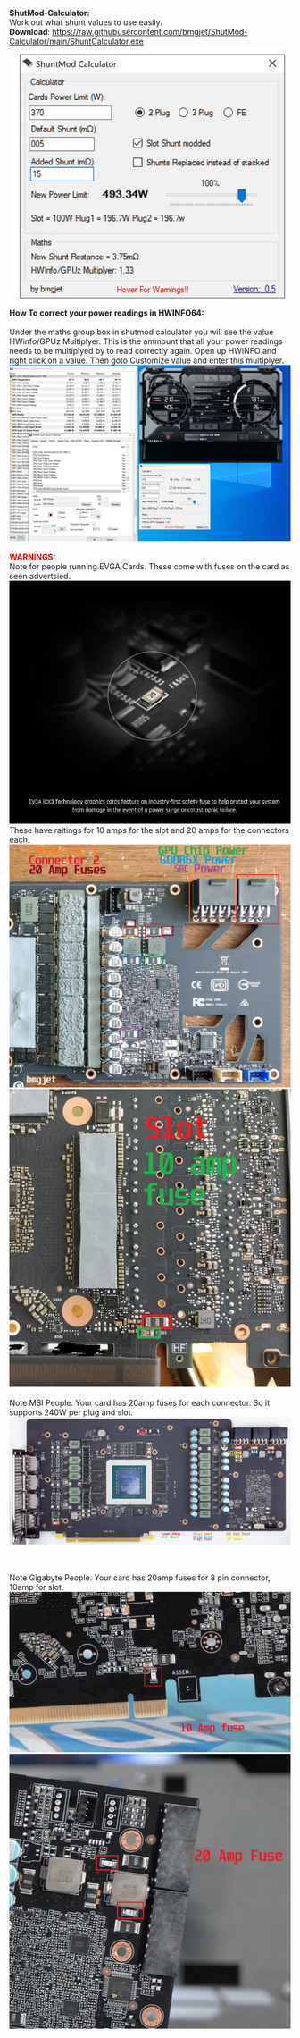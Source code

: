 <p><strong>ShutMod-Calculator:</strong> <br />Work out what shunt values to use easily. <br /><strong>Download</strong>: <a href="https://raw.githubusercontent.com/bmgjet/ShutMod-Calculator/main/ShuntCalculator.exe">https://raw.githubusercontent.com/bmgjet/ShutMod-Calculator/main/ShuntCalculator.exe</a> <img src="https://raw.githubusercontent.com/bmgjet/ShutMod-Calculator/main/sca.jpg" /> <br /><strong>How To correct your power readings in HWINFO64:</strong> <br /><br />Under the maths group box in shutmod calculator you will see the value HWinfo/GPUz Multiplyer. This is the ammount that all your power readings needs to be multiplyed by to read correctly again. Open up HWINFO and right click on a value. Then goto Customize value and enter this multiplyer. <img src="https://raw.githubusercontent.com/bmgjet/ShutMod-Calculator/main/powercorrection.jpg" /> <br /><br /><span style="color: #ff0000;"><strong>WARNINGS:</strong></span><br />Note for people running EVGA Cards. These come with fuses on the card as seen advertsied. <img src="https://raw.githubusercontent.com/bmgjet/ShutMod-Calculator/main/fusead.jpg" /> These have raitings for 10 amps for the slot and 20 amps for the connectors each. <img src="https://raw.githubusercontent.com/bmgjet/ShutMod-Calculator/main/ShuntMap%20EVGA%20XC3.jpg" /> <img src="https://raw.githubusercontent.com/bmgjet/ShutMod-Calculator/main/pcishunt.png" /> <br /><br />Note MSI People. Your card has 20amp fuses for each connector. So it supports 240W per plug and slot. <img src="https://raw.githubusercontent.com/bmgjet/ShutMod-Calculator/main/MSIShunts.jpg" /></p>
<br /><br />Note Gigabyte People. Your card has 20amp fuses for 8 pin connector, 10amp for slot. <img src="https://raw.githubusercontent.com/bmgjet/ShutMod-Calculator/main/gigabyte%20gaming%20oc%20slot.jpg" /><br><img src="https://raw.githubusercontent.com/bmgjet/ShutMod-Calculator/main/gigabyte%20gaming%20oc.jpg" /></p>

